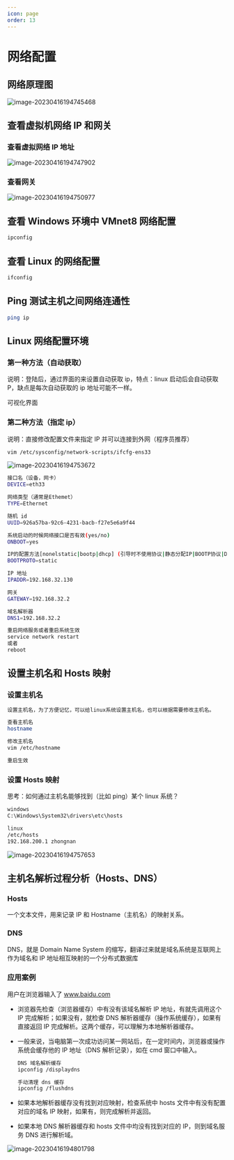 ```yaml
---
icon: page
order: 13
---
```

# 网络配置

## 网络原理图

![image-20230416194745468](./assets/image-20230416194745468.png)

## 查看虚拟机网络 IP 和网关

### 查看虚拟网络 IP 地址

![image-20230416194747902](./assets/image-20230416194747902.png)

### 查看网关

![image-20230416194750977](./assets/image-20230416194750977.png)

## 查看 Windows 环境中 VMnet8 网络配置

```sh
ipconfig
```

## 查看 Linux 的网络配置

```sh
ifconfig
```

## Ping 测试主机之间网络连通性

```sh
ping ip
```

## Linux 网络配置环境

### 第一种方法（自动获取）

说明：登陆后，通过界面的来设置自动获取 ip，特点：linux 启动后会自动获取 P，缺点是每次自动获取的 ip 地址可能不一样。

可视化界面

### 第二种方法（指定 ip）

说明：直接修改配置文件来指定 IP 并可以连接到外网（程序员推荐）

```sh
vim /etc/sysconfig/network-scripts/ifcfg-ens33
```

![image-20230416194753672](./assets/image-20230416194753672.png)

```sh
接口名（设备，网卡）
DEVICE=eth33

网络类型（通常是Ethemet）
TYPE=Ethernet

随机 id
UUID=926a57ba-92c6-4231-bacb-f27e5e6a9f44

系统启动的时候网络接口是否有效(yes/no)
ONBOOT=yes

IP的配置方法[nonelstatic|bootp|dhcp] (引导时不使用协议|静态分配IP|BOOTP协议|DHCP协议)
BOOTPROTO=static

IP 地址
IPADDR=192.168.32.130

网关
GATEWAY=192.168.32.2

域名解析器
DNS1=192.168.32.2
```

```sh
重启网络服务或者重启系统生效
service network restart
或者
reboot
```

## 设置主机名和 Hosts 映射

### 设置主机名

```sh
设置主机名，为了方便记忆，可以给linux系统设置主机名，也可以根据需要修改主机名。

查看主机名
hostname

修改主机名
vim /etc/hostname

重启生效
```

### 设置 Hosts 映射

思考：如何通过主机名能够找到（比如 ping）某个 linux 系统？

```sh
windows
C:\Windows\System32\drivers\etc\hosts

linux
/etc/hosts
192.168.200.1 zhongnan
```

![image-20230416194757653](./assets/image-20230416194757653.png)

## 主机名解析过程分析（Hosts、DNS）

### Hosts

一个文本文件，用来记录 IP 和 Hostname（主机名）的映射关系。

### DNS

DNS，就是 Domain Name System 的缩写，翻译过来就是域名系统是互联网上作为域名和 IP 地址相互映射的一个分布式数据库

### 应用案例

用户在浏览器输入了 www.baidu.com

-   浏览器先检查（浏览器缓存）中有没有该域名解析 IP 地址，有就先调用这个 IP 完成解析；如果没有，就检查 DNS 解析器缓存（操作系统缓存），如果有直接返回 IP 完成解析。这两个缓存，可以理解为本地解析器缓存。

-   一般来说，当电脑第一次成功访问某一网站后，在一定时间内，浏览器或操作系统会缓存他的 IP 地址（DNS 解析记录），如在 cmd 窗口中输入。

    ```sh
    DNS 域名解析缓存
    ipconfig /displaydns

    手动清理 dns 缓存
    ipconfig /flushdns
    ```

-   如果本地解析器缓存没有找到对应映射，检查系统中 hosts 文件中有没有配置对应的域名 IP 映射，如果有，则完成解析并返回。
-   如果本地 DNS 解析器缓存和 hosts 文件中均没有找到对应的 IP，则到域名服务 DNS 进行解析域。

![image-20230416194801798](./assets/image-20230416194801798.png)
